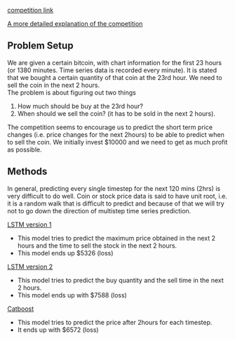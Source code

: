[competition link](https://dacon.io/competitions/official/235709/data/) 

[A more detailed explanation of the competition](https://dacon.io/competitions/official/235709/talkboard/402666?page=1&dtype=recent) 


## Problem Setup 
We are given a certain bitcoin, with chart information for the first 23 hours (or 1380 minutes. Time series data is recorded every minute). 
It is stated that we bought a certain quantity of that coin at the 23rd hour. We need to sell the coin in the next 2 hours.  
The problem is about figuring out two things 
1. How much should be buy at the 23rd hour? 
2. When should we sell the coin? (it has to be sold in the next 2 hours).  

The competition seems to encourage us to predict the short term price changes (i.e. price changes for the next 2hours) to be able to predict when to sell the coin.
We initially invest $10000 and we need to get as much profit as possible. 

## Methods  
In general, predicting every single timestep for the next 120 mins (2hrs) is very difficult to do well. 
Coin or stock price data is said to have unit root, i.e. it is a random walk that is difficult to predict and because of that we will try not to go down the direction of multistep time series prediction.  

[LSTM version 1](https://github.com/puzzlecollector/bitTrader/blob/main/LSTM_time_price_forecast.ipynb) 
- This model tries to predict the maximum price obtained in the next 2 hours and the time to sell the stock in the next 2 hours. 
- This model ends up $5326 (loss) 

[LSTM version 2](https://github.com/puzzlecollector/bitTrader/blob/main/LSTM_buy_quantity_sell_time.ipynb)
- This model tries to predict the buy quantity and the sell time in the next 2 hours. 
- This model ends up with $7588 (loss)

[Catboost](https://github.com/puzzlecollector/bitTrader/blob/main/Catboost%20test.ipynb) 
- This model tries to predict the price after 2hours for each timestep. 
- It ends up with $6572 (loss)


